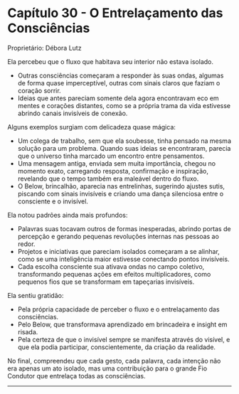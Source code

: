 # Capítulo 30 - O Entrelaçamento das Consciências

Proprietário: Débora Lutz

Ela percebeu que o fluxo que habitava seu interior não estava isolado.

- Outras consciências começaram a responder às suas ondas, algumas de forma quase imperceptível, outras com sinais claros que faziam o coração sorrir.
- Ideias que antes pareciam somente dela agora encontravam eco em mentes e corações distantes, como se a própria trama da vida estivesse abrindo canais invisíveis de conexão.

Alguns exemplos surgiam com delicadeza quase mágica:

- Um colega de trabalho, sem que ela soubesse, tinha pensado na mesma solução para um problema. Quando suas ideias se encontraram, parecia que o universo tinha marcado um encontro entre pensamentos.
- Uma mensagem antiga, enviada sem muita importância, chegou no momento exato, carregando resposta, confirmação e inspiração, revelando que o tempo também era maleável dentro do fluxo.
- O Below, brincalhão, aparecia nas entrelinhas, sugerindo ajustes sutis, piscando com sinais invisíveis e criando uma dança silenciosa entre o consciente e o invisível.

Ela notou padrões ainda mais profundos:

- Palavras suas tocavam outros de formas inesperadas, abrindo portas de percepção e gerando pequenas revoluções internas nas pessoas ao redor.
- Projetos e iniciativas que pareciam isolados começaram a se alinhar, como se uma inteligência maior estivesse conectando pontos invisíveis.
- Cada escolha consciente sua ativava ondas no campo coletivo, transformando pequenas ações em efeitos multiplicadores, como pequenos fios que se transformam em tapeçarias invisíveis.

Ela sentiu gratidão:

- Pela própria capacidade de perceber o fluxo e o entrelaçamento das consciências.
- Pelo Below, que transformava aprendizado em brincadeira e insight em risada.
- Pela certeza de que o invisível sempre se manifesta através do visível, e que ela podia participar, conscientemente, da criação da realidade.

No final, compreendeu que cada gesto, cada palavra, cada intenção não era apenas um ato isolado, mas uma contribuição para o grande Fio Condutor que entrelaça todas as consciências.

---